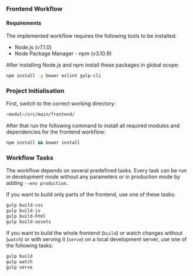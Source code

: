 ### Frontend Workflow

#### Requirements
The implemented workflow requires the following tools to be installed:
* Node.js (v7.1.0)
* Node Package Manager - npm (v3.10.9)

After installing Node.js and npm install these packages in global scope:
```bash
npm install -g bower eslint gulp-cli
```

### Project Initialisation
First, switch to the correct working directory:
```bash
<modul>/src/main/frontend/
```
After that run the following command to install all required modules and dependencies for the frontend workflow:
```bash
npm install && bower install
```

### Workflow Tasks
The workflow depends on several predefined tasks. Every task can be run in development mode without any parameters or in production mode by adding `--env production`.

If you want to build only parts of the frontend, use one of these tasks:
```bash
gulp build-css
gulp build-js
gulp build-html
gulp build-assets
```

If you want to build the whole frontend (`build`) or watch changes without (`watch`) or with serving it (`serve`) on a local development server, use one of the following tasks:
```bash
gulp build
gulp watch
gulp serve
```
